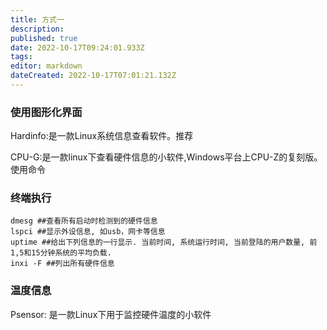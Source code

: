 ```yaml
---
title: 方式一
description: 
published: true
date: 2022-10-17T09:24:01.933Z
tags: 
editor: markdown
dateCreated: 2022-10-17T07:01:21.132Z
---
```


### 使用图形化界面

Hardinfo:是一款Linux系统信息查看软件。推荐

CPU-G:是一款linux下查看硬件信息的小软件,Windows平台上CPU-Z的复刻版。
使用命令

### 终端执行
```
dmesg ##查看所有启动时检测到的硬件信息
lspci ##显示外设信息, 如usb，网卡等信息
uptime ##给出下列信息的一行显示. 当前时间, 系统运行时间, 当前登陆的用户数量, 前1,5和15分钟系统的平均负载.
inxi -F ##列出所有硬件信息
```

### 温度信息
Psensor: 是一款Linux下用于监控硬件温度的小软件